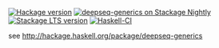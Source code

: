 [![Hackage version](https://img.shields.io/hackage/v/deepseq-generics.svg?label=Hackage&color=informational)](http://hackage.haskell.org/package/deepseq-generics)
[![deepseq-generics on Stackage Nightly](https://stackage.org/package/deepseq-generics/badge/nightly)](https://stackage.org/nightly/package/deepseq-generics)
[![Stackage LTS version](https://www.stackage.org/package/deepseq-generics/badge/lts?label=Stackage)](https://www.stackage.org/package/deepseq-generics)
[![Haskell-CI](https://github.com/haskell-hvr/deepseq-generics/actions/workflows/haskell-ci.yml/badge.svg)](https://github.com/haskell-hvr/deepseq-generics/actions/workflows/haskell-ci.yml)

see http://hackage.haskell.org/package/deepseq-generics
